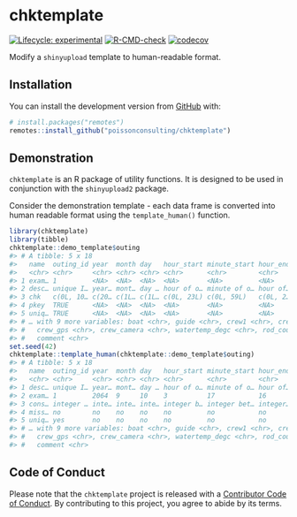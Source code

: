 
<!-- README.md is generated from README.Rmd. Please edit that file -->

# chktemplate

<!-- badges: start -->

[![Lifecycle:
experimental](https://img.shields.io/badge/lifecycle-experimental-orange.svg)](https://lifecycle.r-lib.org/articles/stages.html#experimental)
[![R-CMD-check](https://github.com/poissonconsulting/chktemplate/workflows/R-CMD-check/badge.svg)](https://github.com/poissonconsulting/chktemplate/actions)
[![codecov](https://codecov.io/gh/poissonconsulting/chktemplate/branch/master/graph/badge.svg?token=FR6YQNTZF3)](https://codecov.io/gh/poissonconsulting/chktemplate)
<!-- badges: end -->

Modify a `shinyupload` template to human-readable format.

## Installation

You can install the development version from
[GitHub](https://github.com/poissonconsulting/chktemplate) with:

``` r
# install.packages("remotes")
remotes::install_github("poissonconsulting/chktemplate")
```

## Demonstration

`chktemplate` is an R package of utility functions. It is designed to be
used in conjunction with the `shinyupload2` package.

Consider the demonstration template - each data frame is converted into
human readable format using the `template_human()` function.

``` r
library(chktemplate)
library(tibble)
chktemplate::demo_template$outing
#> # A tibble: 5 x 18
#>   name  outing_id year  month day   hour_start minute_start hour_end minute_end
#>   <chr> <chr>     <chr> <chr> <chr> <chr>      <chr>        <chr>    <chr>     
#> 1 exam… 1         <NA>  <NA>  <NA>  <NA>       <NA>         <NA>     <NA>      
#> 2 desc… unique I… year… mont… day … hour of o… minute of o… hour of… minute of…
#> 3 chk   c(0L, 10… c(20… c(1L… c(1L… c(0L, 23L) c(0L, 59L)   c(0L, 2… c(0L, 59L)
#> 4 pkey  TRUE      <NA>  <NA>  <NA>  <NA>       <NA>         <NA>     <NA>      
#> 5 uniq… TRUE      <NA>  <NA>  <NA>  <NA>       <NA>         <NA>     <NA>      
#> # … with 9 more variables: boat <chr>, guide <chr>, crew1 <chr>, crew2 <chr>,
#> #   crew_gps <chr>, crew_camera <chr>, watertemp_degc <chr>, rod_count <chr>,
#> #   comment <chr>
set.seed(42)
chktemplate::template_human(chktemplate::demo_template$outing)
#> # A tibble: 5 x 18
#>   name  outing_id year  month day   hour_start minute_start hour_end minute_end
#>   <chr> <chr>     <chr> <chr> <chr> <chr>      <chr>        <chr>    <chr>     
#> 1 desc… unique I… year… mont… day … hour of o… minute of o… hour of… minute of…
#> 2 exam… 1         2064  9     10    3          17           16       46        
#> 3 cons… integer … inte… inte… inte… integer b… integer bet… integer… integer b…
#> 4 miss… no        no    no    no    no         no           no       no        
#> 5 uniq… yes       no    no    no    no         no           no       no        
#> # … with 9 more variables: boat <chr>, guide <chr>, crew1 <chr>, crew2 <chr>,
#> #   crew_gps <chr>, crew_camera <chr>, watertemp_degc <chr>, rod_count <chr>,
#> #   comment <chr>
```

## Code of Conduct

Please note that the `chktemplate` project is released with a
[Contributor Code of
Conduct](https://contributor-covenant.org/version/2/0/CODE_OF_CONDUCT.html).
By contributing to this project, you agree to abide by its terms.

